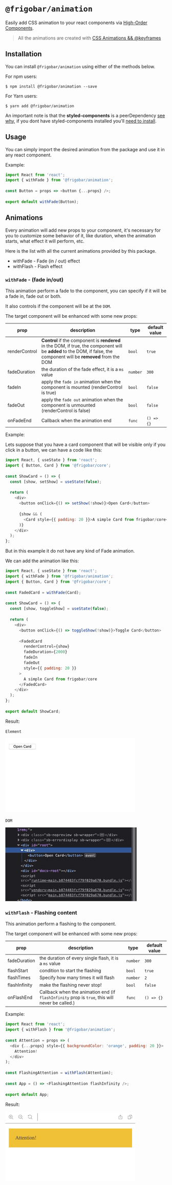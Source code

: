 # `@frigobar/animation`

Easily add CSS animation to your react components via
[High-Order Components](https://reactjs.org/docs/higher-order-components.html).

> All the animations are created with
> [CSS Animations && @keyframes](https://developer.mozilla.org/en-US/docs/Web/CSS/animation)

## Installation

You can install `@frigobar/animation` using either of the methods below.

For npm users:

```shell
$ npm install @frigobar/animation --save
```

For Yarn users:

```shell
$ yarn add @frigobar/animation
```

An important note is that the **styled-components** is a peerDependency
[see why](https://styled-components.com/docs/faqs#i-am-a-library-author-should-i-bundle-styledcomponents-with-my-library), if
you dont have styled-components installed you'll
[need to install](https://styled-components.com/docs/basics#installation).

## Usage

You can simply import the desired animation from the package and use it in any
react component.

Example:

```javascript
import React from 'react';
import { withFade } from '@frigobar/animation';

const Button = props => <button {...props} />;

export default withFade(Button);
```

## Animations

Every animation will add new props to your component, it's necessary for you to
customize some behavior of it, like duration, when the animation starts,
what effect it will perform, etc.

Here is the list with all the current animations provided by this package.

- withFade - Fade (in / out) effect
- withFlash - Flash effect

### `withFade` - (fade in/out)

This animation perform a fade to the component, you can specify if it will be a
fade in, fade out or both.

It also controls if the component will be at the `DOM`.

The target component will be enhanced with some new props:

<!-- prettier-ignore -->
| **prop** | **description** | **type** | **default value** |
| ------------- | --------------- | ----------------- | ---- |
| renderControl | **Control** if the component is **rendered** in the DOM, if true, the component will be **added** to the DOM, if false, the component will be **removed** from the DOM  | `bool` | `true` |
| fadeDuration | the duration of the fade effect, it is a `ms` value | `number` | `300` |
| fadeIn | apply the `fade in` animation when the component is mounted (renderControl is true) | `bool` | `false` |
| fadeOut | apply the `fade out` animation when the component is unmounted (renderControl is false) | `bool` | `false` |
| onFadeEnd | Callback when the animation end | `func` | `() => {}` |

Example:

Lets suppose that you have a card component that will be visible only if you
click in a button, we can have a code like this:

```javascript
import React, { useState } from 'react';
import { Button, Card } from '@frigobar/core';

const ShowCard = () => {
  const [show, setShow] = useState(false);

  return (
    <div>
      <button onClick={() => setShow(!show)}>Open Card</button>

      {show && (
        <Card style={{ padding: 20 }}>A simple Card from frigobar/core</Card>
      )}
    </div>
  );
};
```

But in this example it do not have any kind of Fade animation.

We can add the animation like this:

```javascript
import React, { useState } from 'react';
import { withFade } from '@frigobar/animation';
import { Button, Card } from '@frigobar/core';

const FadedCard = withFade(Card);

const ShowCard = () => {
  const [show, toggleShow] = useState(false);

  return (
    <div>
      <button onClick={() => toggleShow(!show)}>Toggle Card</button>

      <FadedCard
        renderControl={show}
        fadeDuration={2000}
        fadeIn
        fadeOut
        style={{ padding: 20 }}
      >
        A simple Card from frigobar/core
      </FadedCard>
    </div>
  );
};

export default ShowCard;
```

Result:

`Element`

<img src="../../static/open-card-element.gif" />

`DOM`

<img src="../../static/open-card-dom.gif" />

### `withFlash` - Flashing content

This animation perform a flashing to the component.

The target component will be enhanced with some new props:

<!-- prettier-ignore -->
| **prop** | **description** | **type** | **default value** |
| ------------- | --------------- | ----------------- | ---- |
| fadeDuration | the duration of every single flash, it is a `ms` value | `number` | `300` |
| flashStart | condition to start the flashing | `bool` | `true` |
| flashTimes | Specify how many times it will flash | `number` | `2` |
| flashInfinity | make the flashing never stop! | `bool` | `false` |
| onFlashEnd | Callback when the animation end (if `flashInfinity` prop is `true`, this will never be called.) | `func` | `() => {}` |

Example:

```javascript
import React from 'react';
import { withFlash } from '@frigobar/animation';

const Attention = props => (
  <div {...props} style={{ backgroundColor: 'orange', padding: 20 }}>
    Attention!
  </div>
);

const FlashingAttention = withFlash(Attention);

const App = () => <FlashingAttention flashInfinity />;

export default App;
```

Result:

<img src="../../static/withFlash.gif" />
